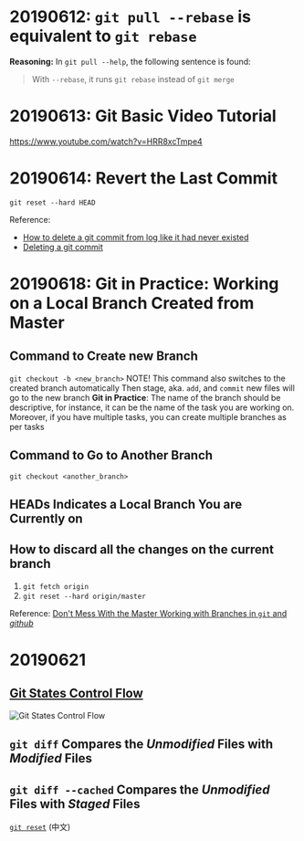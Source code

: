 # 20190612: `git pull --rebase` is equivalent to `git rebase`

**Reasoning:** In `git pull --help`, the following sentence is found:

> With `--rebase`, it runs `git rebase` instead of `git merge`

# 20190613: Git Basic Video Tutorial
https://www.youtube.com/watch?v=HRR8xcTmpe4

# 20190614: Revert the Last Commit

`git reset --hard HEAD`

Reference: 
* [How to delete a git commit from log like it had never existed](https://stackoverflow.com/questions/8901542/how-to-delete-a-git-commit-from-log-like-it-had-never-existed)
* [Deleting a git commit](https://www.clock.co.uk/insight/deleting-a-git-commit)

# 20190618: **Git in Practice**: Working on a Local Branch Created from Master

## Command to Create new Branch
`git checkout -b <new_branch>`
NOTE! This command also switches to the created branch automatically
Then stage, aka. `add`, and `commit` new files will go to the new branch
**Git in Practice**: The name of the branch should be descriptive, for instance, it can be the name of the task you are working on. Moreover, if you have multiple tasks, you can create multiple branches as per tasks  
## Command to Go to Another Branch
`git checkout <another_branch>`
## HEADs Indicates a Local Branch You are Currently on

## How to discard all the changes on the current branch
1. `git fetch origin`
2. `git reset --hard origin/master`

Reference: [Don't Mess With the Master Working with Branches in `git` and *github*](https://thenewstack.io/dont-mess-with-the-master-working-with-branches-in-git-and-github/)

# 20190621
## [Git States Control Flow](https://git-scm.com/book/en/v2/Git-Basics-Recording-Changes-to-the-Repository)
![Git States Control Flow](https://git-scm.com/book/en/v2/images/lifecycle.png)
## `git diff` Compares the *Unmodified* Files with *Modified* Files
## `git diff --cached` Compares the *Unmodified* Files with *Staged* Files

[`git reset`](https://www.youtube.com/watch?v=QEuqlpMOL9E&list=PLXO45tsB95cKysjmSNln65YoUt9lwEl7-&index=6) (中文)
